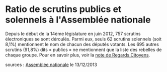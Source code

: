 # Ratio de scrutins publics et solennels à l'Assemblée nationale

Depuis le début de la 14ème législature en juin 2012, 757 scrutins électroniques se sont déroulés.
Parmi eux, seuls 62 scrutins solennels (soit 8,1%) mentionnent le nom de chacun des députés votants.
Les 695 autres scrutins (91,8%) dits « publics » ne mentionnent que la liste des rebelles de chaque groupe.
Pour en savoir plus, voir la [note de Regards Citoyens](http://www.regardscitoyens.org/documents/notes/20130110-RegardsCitoyens-AN-transparence-des-votes.pdf).

sources : [Assemblée nationale](http://www.assemblee-nationale.fr/14/scrutins/)
le 13/12/2013
